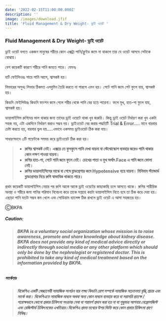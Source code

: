 ```yaml
---
date: '2022-02-15T11:00:00.000Z'
description: ''
image: /images/download.jfif
title: 'Fluid Management & Dry Weight- ড্রাই ওয়েট '
---
```





### **Fluid Management & Dry Weight- ড্রাই ওয়েট**

ড্রাই ওয়েট বলতে একজন মানুষের শরীরে কোন এক্সট্রা পানি/ফ্লুইড জমে না থাকলে তার যে ওয়েট আসবে সেটাকে বোঝায়।

বেশ কয়েকটি কারণে শরীরে পানি জমতে পারে। যেমনঃ

হার্ট ফেইলিওরঃ পায়ে পানি আসে, শ্বাসকষ্ট হয়।

লিভারের অসুখঃ লিভার ঠিকমত এলবুমিন তৈরি করতে না পারলে এমন হয়। পেটে পানি জমে পেট ফুলে যায়, শ্বাসকষ্ট হয়।

কিডনি ফেইলিউরঃ কিডনি ফাংশন কমে গেলে শরীর থেকে পানি বের হতে পারেনা। ফলে মুখ, হাত-পা ফুলে যায়, শ্বাসকষ্ট হয়।

ডায়ালাইসিস রুগিদের ভাল থাকার জন্য তাদের ড্রাই ওয়েটে থাকা খুব জরুরি। কিন্তু ড্রাই ওয়েট নির্ধারণ করা খুব একটা সহজ নয়, এটা একদিনে নির্ধারণ করাও সম্ভব নয়। ড্রাইওয়েট বের করার পদ্ধতিটি Trial & Error..... মানে বারবার চেষ্টা করতে হয়, বারবার ভুল হয়.....এভাবে একসময় ড্রাইওয়েট ঠিক করা যায়।

সাধারণভাবে ৩টি পয়েন্টকে সমন্বয় করে ড্রাইওয়েট ঠিক করা হয়।

> * **রুগির শ্বাসকষ্ট নেই। এক্সরে তে ফুসফুসে পানি দেখা যায়না বা স্টেথোস্কোপ ব্যবহার করেও পানি থাকার কোন লক্ষণ পাওয়া যায়না।**
> * **রুগির হাত-পা, পেটে পানি জমে ফুলে নেই। চোখের পাতা ও মুখ অর্থাৎ Face এ পানি জমে ফোলা নেই।**
> * **রুগির ডায়ালাইসিসের মাঝে বা শেষে ব্লাডপ্রেশার কমে Hypotensive হয়ে যায়না। মিনিমাম স্ট্যান্ডার্ড ব্লাডপ্রেসার নিয়ে রুগি স্বাভাবিক থাকতে পারে।**

প্রথম কয়েকটি ডায়ালাইসিস নেয়ার পর রুগি আস্তে আস্তে ড্রাই ওয়েটের কাছাকাছি চলে আসতে থাকে। রুগির শারীরিক অবস্থা ও শরীরে জমা পানির পরিমান বিবেচনা করে তাকে সপ্তাহে কয়টা ডায়ালাইসিস নিতে হবে তা ঠিক করে দেয়া হয়। এছাড়া পানি যতটা সম্ভব কম খেলে এবং সোডিয়াম ব্যালেন্স ঠিক রাখলে ড্রাই ওয়েট এ আসা সহজতর হয়।

ⒸBKPA

##### **Caution:**

> ###### **BKPA is a voluntary social organization whose mission is to raise awareness, promote and share knowledge about kidney disease. BKPA does not provide any kind of medical advice directly or indirectly through social media or any other platform which should only be done by the nephrologist or registered doctor. This is prohibited to take any kind of medical treatment based on the information provided by BKPA.**

##### **সতর্কতাঃ**

> ###### **বিকেপিএ একটি স্বেচ্ছাসেবী সামাজিক সংগঠন যার লক্ষ্য কিডনি রোগ সম্পর্কে সামাজিক সচেতনতা বৃদ্ধি,প্রচার এবং সতর্ক করা। বিকেপিএতে সামাজিক মাধ্যম অথবা অন্য কোন মাধ্যম ব্যবহার করে বা সরাসরি প্রত্যক্ষ / পরোক্ষভাবে কোনো প্রকার চিকিৎসা সংক্রান্ত সেবা বা পরামর্শ প্রদান করা হয় না যা শুধুমাত্র আপনার নেফ্রোলজিস্ট এবং রেজিস্টার্ড চিকিৎসকের এখতিয়ার।বিকেপিএ প্রদত্ত তথ্যের উপর ভিত্তি করে কোন প্রকার চিকিৎসা গ্রহণ নিষিদ্ধ।**
